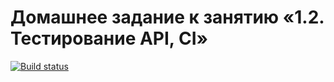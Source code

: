 # Домашнее задание к занятию «1.2. Тестирование API, CI» 
[![Build status](https://ci.appveyor.com/api/projects/status/0ee5u0racq8v1k74?svg=true)](https://ci.appveyor.com/project/IlyaVatlin/rest)
#
